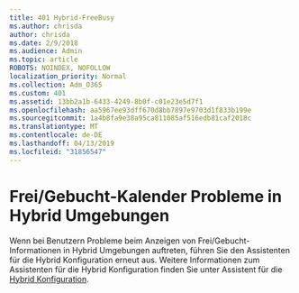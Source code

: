 ```yaml
---
title: 401 Hybrid-FreeBusy
ms.author: chrisda
author: chrisda
ms.date: 2/9/2018
ms.audience: Admin
ms.topic: article
ROBOTS: NOINDEX, NOFOLLOW
localization_priority: Normal
ms.collection: Adm_O365
ms.custom: 401
ms.assetid: 13bb2a1b-6433-4249-8b0f-c01e23e5d7f1
ms.openlocfilehash: aa5967ee93dff670d8bb7897e9703d1f833b199e
ms.sourcegitcommit: 1a4b8fa9e38a95ca811085af516edb81caf2018c
ms.translationtype: MT
ms.contentlocale: de-DE
ms.lasthandoff: 04/13/2019
ms.locfileid: "31856547"
---
```

# <a name="calendar-freebusy-issues-in-hybrid-environments"></a>Frei/Gebucht-Kalender Probleme in Hybrid Umgebungen

Wenn bei Benutzern Probleme beim Anzeigen von Frei/Gebucht-Informationen in Hybrid Umgebungen auftreten, führen Sie den Assistenten für die Hybrid Konfiguration erneut aus. Weitere Informationen zum Assistenten für die Hybrid Konfiguration finden Sie unter Assistent für die [Hybrid Konfiguration](https://go.microsoft.com/fwlink/p/?linkid=528149).

